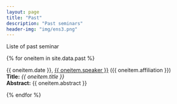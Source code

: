 ```yaml
---
layout: page
title: "Past"
description: "Past seminars"
header-img: "img/ens3.png"
---
```


Liste of past seminar



{% for oneitem in site.data.past %}
<p>
  {{ oneitem.date }}, <a href="{{ oneitem.url }}">{{ oneitem.speaker }}</a> ({{ oneitem.affiliation }})<br/>
  <b>Title:</b> <i>{{ oneitem.title }}</i><br/>
  <b>Abstract:</b> {{ oneitem.abstract }}
  </p>
{% endfor %}
